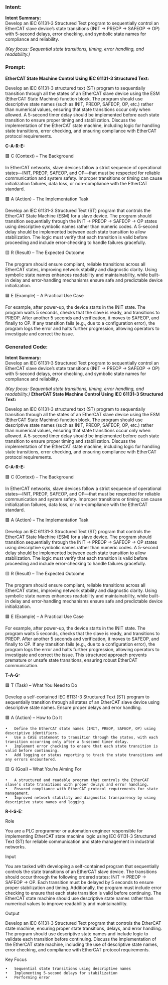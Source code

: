 ### Intent:
**Intent Summary:**  
Develop an IEC 61131-3 Structured Text program to sequentially control an EtherCAT slave device’s state transitions (INIT → PREOP → SAFEOP → OP) with 5-second delays, error checking, and symbolic state names for compliance and reliability.  

*(Key focus: Sequential state transitions, timing, error handling, and readability.)*

### Prompt:
**EtherCAT State Machine Control Using IEC 61131-3 Structured Text:**

Develop an IEC 61131-3 structured text (ST) program to sequentially transition through all the states of an EtherCAT slave device using the ESM (EtherCAT State Machine) function block. The program should use descriptive state names (such as INIT, PREOP, SAFEOP, OP, etc.) rather than numerical values, ensuring that state transitions occur only when allowed. A 5-second timer delay should be implemented before each state transition to ensure proper timing and stabilization. Discuss the implementation of the EtherCAT state machine, including logic for handling state transitions, error checking, and ensuring compliance with EtherCAT protocol requirements.

**C-A-R-E:**

🟥 C (Context) – The Background

In EtherCAT networks, slave devices follow a strict sequence of operational states—INIT, PREOP, SAFEOP, and OP—that must be respected for reliable communication and system safety. Improper transitions or timing can cause initialization failures, data loss, or non-compliance with the EtherCAT standard.

🟩 A (Action) – The Implementation Task

Develop an IEC 61131-3 Structured Text (ST) program that controls the EtherCAT State Machine (ESM) for a slave device. The program should transition sequentially through the INIT → PREOP → SAFEOP → OP states using descriptive symbolic names rather than numeric codes. A 5-second delay should be implemented between each state transition to allow stabilization. The logic must verify that each transition is valid before proceeding and include error-checking to handle failures gracefully.

🟨 R (Result) – The Expected Outcome

The program should ensure compliant, reliable transitions across all EtherCAT states, improving network stability and diagnostic clarity. Using symbolic state names enhances readability and maintainability, while built-in delay and error-handling mechanisms ensure safe and predictable device initialization.

🟦 E (Example) – A Practical Use Case

For example, after power-up, the device starts in the INIT state. The program waits 5 seconds, checks that the slave is ready, and transitions to PREOP. After another 5 seconds and verification, it moves to SAFEOP, and finally to OP. If any transition fails (e.g., due to a configuration error), the program logs the error and halts further progression, allowing operators to investigate and correct the issue.

### Generated Code:
**Intent Summary:**  
Develop an IEC 61131-3 Structured Text program to sequentially control an EtherCAT slave device’s state transitions (INIT → PREOP → SAFEOP → OP) with 5-second delays, error checking, and symbolic state names for compliance and reliability.  

*(Key focus: Sequential state transitions, timing, error handling, and readability.)*
**EtherCAT State Machine Control Using IEC 61131-3 Structured Text:**

Develop an IEC 61131-3 structured text (ST) program to sequentially transition through all the states of an EtherCAT slave device using the ESM (EtherCAT State Machine) function block. The program should use descriptive state names (such as INIT, PREOP, SAFEOP, OP, etc.) rather than numerical values, ensuring that state transitions occur only when allowed. A 5-second timer delay should be implemented before each state transition to ensure proper timing and stabilization. Discuss the implementation of the EtherCAT state machine, including logic for handling state transitions, error checking, and ensuring compliance with EtherCAT protocol requirements.

**C-A-R-E:**

🟥 C (Context) – The Background

In EtherCAT networks, slave devices follow a strict sequence of operational states—INIT, PREOP, SAFEOP, and OP—that must be respected for reliable communication and system safety. Improper transitions or timing can cause initialization failures, data loss, or non-compliance with the EtherCAT standard.

🟩 A (Action) – The Implementation Task

Develop an IEC 61131-3 Structured Text (ST) program that controls the EtherCAT State Machine (ESM) for a slave device. The program should transition sequentially through the INIT → PREOP → SAFEOP → OP states using descriptive symbolic names rather than numeric codes. A 5-second delay should be implemented between each state transition to allow stabilization. The logic must verify that each transition is valid before proceeding and include error-checking to handle failures gracefully.

🟨 R (Result) – The Expected Outcome

The program should ensure compliant, reliable transitions across all EtherCAT states, improving network stability and diagnostic clarity. Using symbolic state names enhances readability and maintainability, while built-in delay and error-handling mechanisms ensure safe and predictable device initialization.

🟦 E (Example) – A Practical Use Case

For example, after power-up, the device starts in the INIT state. The program waits 5 seconds, checks that the slave is ready, and transitions to PREOP. After another 5 seconds and verification, it moves to SAFEOP, and finally to OP. If any transition fails (e.g., due to a configuration error), the program logs the error and halts further progression, allowing operators to investigate and correct the issue. This structured approach prevents premature or unsafe state transitions, ensuring robust EtherCAT communication.  

**T-A-G:**

🟥 T (Task) – What You Need to Do

Develop a self-contained IEC 61131-3 Structured Text (ST) program to sequentially transition through all states of an EtherCAT slave device using descriptive state names. Ensure proper delays and error handling.

🟩 A (Action) – How to Do It

	•	Define the EtherCAT state names (INIT, PREOP, SAFEOP, OP) using descriptive identifiers.
	•	Use a CASE statement to transition through the states, with each transition occurring only after a 5-second timer delay.
	•	Implement error checking to ensure that each state transition is valid before continuing.
	•	Add logging or status reporting to track the state transitions and any errors encountered.

🟨 G (Goal) – What You’re Aiming For

	•	A structured and readable program that controls the EtherCAT slave’s state transitions with proper delays and error handling.
	•	Ensured compliance with EtherCAT protocol requirements for state management.
	•	Improved network stability and diagnostic transparency by using descriptive state names and logging.  

**R-I-S-E:**

Role

You are a PLC programmer or automation engineer responsible for implementing EtherCAT state machine logic using IEC 61131-3 Structured Text (ST) for reliable communication and state management in industrial networks.

Input

You are tasked with developing a self-contained program that sequentially controls the state transitions of an EtherCAT slave device. The transitions should occur through the following ordered states: INIT → PREOP → SAFEOP → OP. Each transition must be delayed by 5 seconds to ensure proper stabilization and timing. Additionally, the program must include error checking to ensure that each state transition is valid before continuing. The EtherCAT state machine should use descriptive state names rather than numerical values to improve readability and maintainability.

Output

Develop an IEC 61131-3 Structured Text program that controls the EtherCAT state machine, ensuring proper state transitions, delays, and error handling. The program should use descriptive state names and include logic to validate each transition before continuing. Discuss the implementation of the EtherCAT state machine, including the use of descriptive state names, error checking, and compliance with EtherCAT protocol requirements.

Key Focus

	•	Sequential state transitions using descriptive names
	•	Implementing 5-second delays for stabilization
	•	Performing error
